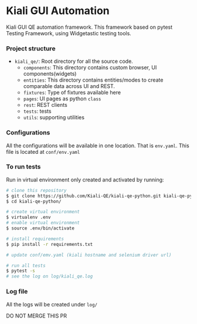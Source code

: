 # Kiali GUI Automation
Kiali GUI QE automation framework. This framework based on pytest Testing Framework, using Widgetastic testing tools.

### Project structure

* `kiali_qe/`: Root directory for all the source code.
    * `components`: This directory contains custom browser, UI components(widgets)
    *  `entities`: This directory contains entities/modes to create comparable data across UI and REST.
    *  `fixtures`: Type of fixtures available here
    *  `pages`: UI pages as python `class`
    *  `rest`: REST clients
    *  `tests`: tests
    *  `utils`: supporting utilities

### Configurations
All the configurations will be available in one location. That is `env.yaml`. This file is located at `conf/env.yaml`

### To run tests

Run in virtual environment only created and activated by running:
```sh
# clone this repository
$ git clone https://github.com/Kiali-QE/kiali-qe-python.git kiali-qe-python
$ cd kiali-qe-python/

# create virtual environment
$ virtualenv .env
# enable virtual environment
$ source .env/bin/activate

# install requirements
$ pip install -r requirements.txt

# update conf/emv.yaml (kiali hostname and selenium driver url)

# run all tests
$ pytest -s
# see the log on log/kiali_qe.log
```

### Log file
All the logs will be created under `log/`

DO NOT MERGE THIS PR
